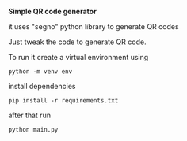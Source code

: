 **Simple QR code generator**

it uses "segno" python library to generate QR codes

Just tweak the code to generate QR code.

To run it create a virtual environment using

```
python -m venv env
```

install dependencies

```
pip install -r requirements.txt
```

after that run

```
python main.py
```



